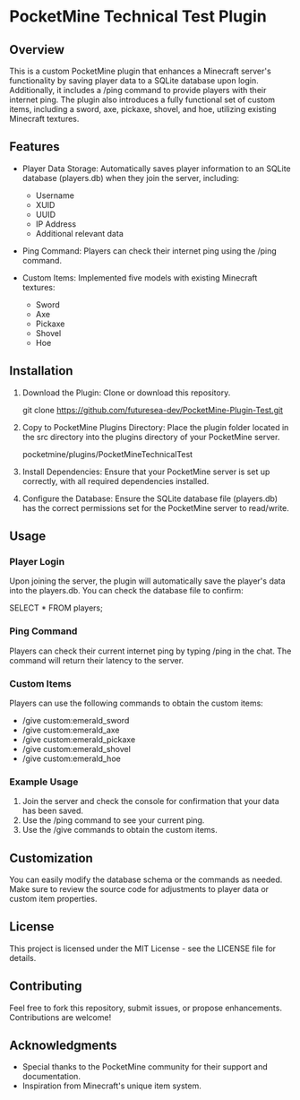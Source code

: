 # PocketMine Technical Test Plugin

## Overview

This is a custom PocketMine plugin that enhances a Minecraft server's functionality by saving player data to a SQLite database upon login. Additionally, it includes a /ping command to provide players with their internet ping. The plugin also introduces a fully functional set of custom items, including a sword, axe, pickaxe, shovel, and hoe, utilizing existing Minecraft textures.

## Features

- Player Data Storage: Automatically saves player information to an SQLite database (players.db) when they join the server, including:
  - Username
  - XUID
  - UUID
  - IP Address
  - Additional relevant data
 
- Ping Command: Players can check their internet ping using the /ping command.
  
- Custom Items: Implemented five models with existing Minecraft textures:
  - Sword
  - Axe
  - Pickaxe
  - Shovel
  - Hoe

## Installation

1. Download the Plugin: Clone or download this repository.

   git clone https://github.com/futuresea-dev/PocketMine-Plugin-Test.git

2. Copy to PocketMine Plugins Directory: Place the plugin folder located in the src directory into the plugins directory of your PocketMine server.

   pocketmine/plugins/PocketMineTechnicalTest

3. Install Dependencies: Ensure that your PocketMine server is set up correctly, with all required dependencies installed.

4. Configure the Database: Ensure the SQLite database file (players.db) has the correct permissions set for the PocketMine server to read/write.

## Usage

### Player Login

Upon joining the server, the plugin will automatically save the player's data into the players.db. You can check the database file to confirm:

SELECT * FROM players;

### Ping Command

Players can check their current internet ping by typing /ping in the chat. The command will return their latency to the server.

### Custom Items

Players can use the following commands to obtain the custom items:

- /give <username> custom:emerald_sword
- /give <username> custom:emerald_axe
- /give <username> custom:emerald_pickaxe
- /give <username> custom:emerald_shovel
- /give <username> custom:emerald_hoe

### Example Usage

1. Join the server and check the console for confirmation that your data has been saved.
2. Use the /ping command to see your current ping.
3. Use the /give commands to obtain the custom items.

## Customization

You can easily modify the database schema or the commands as needed. Make sure to review the source code for adjustments to player data or custom item properties.

## License

This project is licensed under the MIT License - see the LICENSE file for details.

## Contributing

Feel free to fork this repository, submit issues, or propose enhancements. Contributions are welcome!

## Acknowledgments

- Special thanks to the PocketMine community for their support and documentation.
- Inspiration from Minecraft's unique item system.
